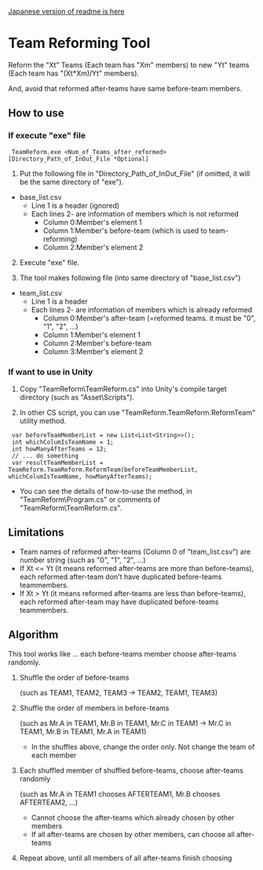 [Japanese version of readme is here](./README.ja.md)


# Team Reforming Tool
Reform the "Xt" Teams (Each team has "Xm" members) to new "Yt" teams (Each team has "(Xt*Xm)/Yt" members).

And, avoid that reformed after-teams have same before-team members.


## How to use
### If execute "exe" file
```
 TeamReform.exe <Num_of_Teams_after_reformed> [Directory_Path_of_InOut_File *Optional]
```
1. Put the following file in "Directory_Path_of_InOut_File" (if omitted, it will be the same directory of "exe").
* base_list.csv
  * Line 1 is a header (ignored)
  * Each lines 2- are information of members which is not reformed
    * Column 0:Member's element 1
    * Column 1:Member's before-team (which is used to team-reforming)
    * Column 2:Member's element 2

2. Execute "exe" file.

3. The tool makes following file (into same directory of "base_list.csv")
* team_list.csv
  * Line 1 is a header
  * Each lines 2- are information of members which is already reformed
    * Column 0:Member's after-team (=reformed teams. it must be "0", "1", "2", ...)
    * Column 1:Member's element 1
    * Column 2:Member's before-team
    * Column 3:Member's element 2

### If want to use in Unity
1. Copy "TeamReform\TeamReform.cs" into Unity's compile target directory (such as "Asset\Scripts").

2. In other CS script, you can use "TeamReform.TeamReform.ReformTeam" utility method.
```
 var beforeTeamMemberList = new List<List<String>>();
 int whichColumIsTeamName = 1;
 int howManyAfterTeams = 12;
 // ... do something
 var resultTeamMemberList = TeamReform.TeamReform.ReformTeam(beforeTeamMemberList, whichColumIsTeamName, howManyAfterTeams);
```

  * You can see the details of how-to-use the method, in "TeamReform\Program.cs" or comments of "TeamReform\TeamReform.cs".


## Limitations
* Team names of reformed after-teams (Column 0 of "team_list.csv") are number string (such as "0", "1", "2", ...)
* If Xt <= Yt (it means reformed after-teams are more than before-teams), each reformed after-team don't have duplicated before-teams teammembers.
* If Xt > Yt (it means reformed after-teams are less than before-teams), each reformed after-team may have duplicated before-teams teammembers.

## Algorithm
This tool works like ... each before-teams member choose after-teams randomly.
1. Shuffle the order of before-teams

   (such as TEAM1, TEAM2, TEAM3 -> TEAM2, TEAM1, TEAM3)

2. Shuffle the order of members in before-teams

   (such as Mr.A in TEAM1, Mr.B in TEAM1, Mr.C in TEAM1 -> Mr.C in TEAM1, Mr.B in TEAM1, Mr.A in TEAM1)

    * In the shuffles above, change the order only. Not change the team of each member

3. Each shuffled member of shuffled before-teams, choose after-teams randomly

   (such as Mr.A in TEAM1 chooses AFTERTEAM1, Mr.B chooses AFTERTEAM2, ...)
    * Cannot choose the after-teams which already chosen by other members
    * If all after-teams are chosen by other members, can choose all after-teams 
4. Repeat above, until all members of all after-teams finish choosing
